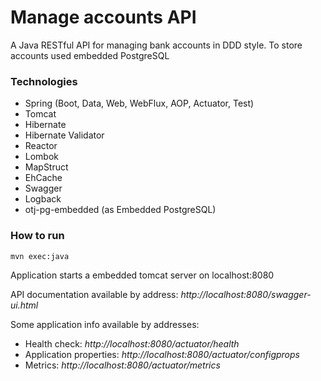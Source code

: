 # Manage accounts API

A Java RESTful API for managing bank accounts in DDD style.
To store accounts used embedded PostgreSQL

### Technologies
- Spring (Boot, Data, Web, WebFlux, AOP, Actuator, Test)
- Tomcat
- Hibernate
- Hibernate Validator
- Reactor
- Lombok
- MapStruct
- EhCache
- Swagger
- Logback
- otj-pg-embedded (as Embedded PostgreSQL)

### How to run
```sh
mvn exec:java
```

Application starts a embedded tomcat server on localhost:8080 

API documentation available by address: *http://localhost:8080/swagger-ui.html*

Some application info available by addresses:
- Health check: *http://localhost:8080/actuator/health*
- Application properties: *http://localhost:8080/actuator/configprops*
- Metrics: *http://localhost:8080/actuator/metrics*
